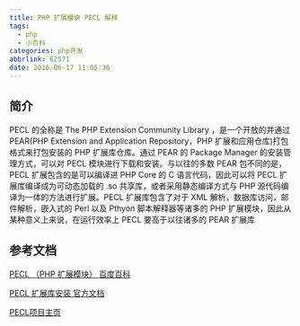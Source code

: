 ```yaml
---
title: PHP 扩展模块 PECL 解释
tags:
  - php
  - 小百科
categories: php开发
abbrlink: 62571
date: 2016-06-17 11:05:36
---
```

## 简介

PECL 的全称是 The PHP Extension Community Library ，是一个开放的并通过 PEAR(PHP Extension and Application Repository，PHP 扩展和应用仓库)打包格式来打包安装的 PHP 扩展库仓库。通过 PEAR 的 Package Manager 的安装管理方式，可以对 PECL 模块进行下载和安装。与以往的多数 PEAR 包不同的是，PECL 扩展包含的是可以编译进 PHP Core 的 C 语言代码，因此可以将 PECL 扩展库编译成为可动态加载的 .so 共享库，或者采用静态编译方式与 PHP 源代码编译为一体的方法进行扩展。PECL 扩展库包含了对于 XML 解析，数据库访问，邮件解析，嵌入式的 Perl 以及 Pthyon 脚本解释器等诸多的 PHP 扩展模块，因此从某种意义上来说，在运行效率上 PECL 要高于以往诸多的 PEAR 扩展库

## 参考文档

[PECL （PHP 扩展模块） 百度百科](http://baike.baidu.com/link?url=lISvzx5m1oH0AyzFBM-QQ145DmViNDIKVA_cTzM1pzJL91cuXcis9_uTuqeQmbIFwD4tSN61KpPgMYNfwqFA_ZlUTjWady8BMDDJa2Loreu)

[PECL 扩展库安装 官方文档](http://php.net/manual/zh/install.pecl.php)

[PECL项目主页](http://pecl.php.net/)
